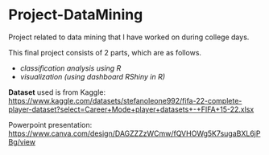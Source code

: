 # Project-DataMining
Project related to data mining that I have worked on during college days.

This final project consists of 2 parts, which are as follows.
- *classification analysis using R*
- *visualization (using dashboard RShiny in R)*

**Dataset** used is from Kaggle: https://www.kaggle.com/datasets/stefanoleone992/fifa-22-complete-player-dataset?select=Career+Mode+player+datasets+-+FIFA+15-22.xlsx

Powerpoint presentation: https://www.canva.com/design/DAGZZZzWCmw/fQVHOWg5K7sugaBXL6jPBg/view
